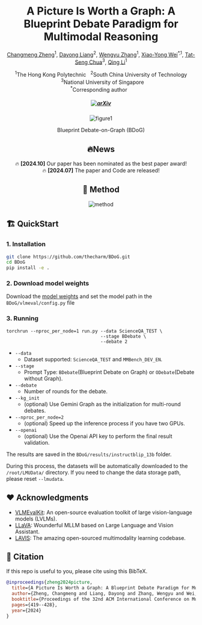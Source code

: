 
<div align="center">

# <b>A Picture Is Worth a Graph</b>: A Blueprint Debate Paradigm for Multimodal Reasoning

[Changmeng Zheng](https://github.com/thecharm)<sup>1</sup>, [Dayong Liang](https://github.com/YongLD)<sup>2</sup>, [Wengyu Zhang](https://github.com/zhangwengyu999)<sup>1</sup>, [Xiao-Yong Wei](https://scholar.google.com/citations?user=8kxWTokAAAAJ&hl=en)<sup>*,1</sup>, [Tat-Seng Chua](https://scholar.google.com.sg/citations?user=Z9DWCBEAAAAJ&hl=en)<sup>3</sup>, [Qing Li](https://scholar.google.com/citations?user=D1LEg-YAAAAJ&hl=en)<sup>1</sup>

<p><sup>1</sup>The Hong Kong Polytechnic &nbsp;&nbsp;<sup>2</sup>South China University of Technology &nbsp;&nbsp;<sup>3</sup>National University of Singapore
<br><sup>*</sup>Corresponding author &nbsp;&nbsp;
<h5 align="center">

[![arXiv](https://img.shields.io/badge/Arxiv-2406.07476-AD1C18.svg?logo=arXiv)](https://arxiv.org/pdf/2403.14972)

</h5>

![figure1](assets/overview.png "BDoG")


 Blueprint Debate-on-Graph (BDoG)

## 🔥News

🔥 __[2024.10]__ Our paper has been nominated as the best paper award!\
🔥 __[2024.07]__ The paper and Code are released!

## 🚀 Method

![method](assets/Model1.png "method")
</div>

## 🏗️ QuickStart
### 1. Installation
```bash
git clone https://github.com/thecharm/BDoG.git
cd BDoG
pip install -e .
```
### 2. Download model weights
Download the [model weights](https://huggingface.co/Salesforce/instructblip-vicuna-13b) and set the model path in the `BDoG/vlmeval/config.py` file


### 3. Running
```
torchrun --nproc_per_node=1 run.py --data ScienceQA_TEST \
                                   --stage BDebate \
                                   --debate 2
```
+ `--data` 
  + Dataset supported: `ScienceQA_TEST` and `MMBench_DEV_EN`.
+ `--stage` 
  + Prompt Type: `BDebate`(Blueprint Debate on Graph) or `ODebate`(Debate without Graph).
+ `--debate` 
  + Number of rounds for the debate.
+ `--kg_init` 
  + (optional) Use Gemini Graph as the initialization for multi-round debates.
+ `--nproc_per_node=2` 
  + (optional) Speed up the inference process if you have two GPUs.
+ `--openai`
  + (optional) Use the Openai API key to perform the final result validation.

The results are saved in the `BDoG/results/instructblip_13b` folder.

During this process, the datasets will be automatically downloaded to the `/root/LMUData/` directory. If you need to change the data storage path, please reset `--lmudata`.

## ❤️ Acknowledgments
- [VLMEvalKit](https://github.com/open-compass/VLMEvalKit): An open-source evaluation toolkit of large vision-language models (LVLMs).
- [LLaVA](https://github.com/haotian-liu/LLaVA): Wounderful MLLM based on Large Language and Vision Assistant.
- [LAVIS](https://github.com/salesforce/LAVIS): The amazing open-sourced multimodality learning codebase.


## 📑 Citation

If this repo is useful to you, please cite using this BibTeX.
```bibtex
@inproceedings{zheng2024picture,
  title={A Picture Is Worth a Graph: A Blueprint Debate Paradigm for Multimodal Reasoning},
  author={Zheng, Changmeng and Liang, Dayong and Zhang, Wengyu and Wei, Xiao-Yong and Chua, Tat-Seng and Li, Qing},
  booktitle={Proceedings of the 32nd ACM International Conference on Multimedia},
  pages={419--428},
  year={2024}
}
```
